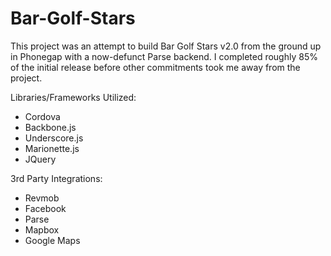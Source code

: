 Bar-Golf-Stars
==============

This project was an attempt to build Bar Golf Stars v2.0 from the ground up in Phonegap with a now-defunct Parse backend.  I completed roughly 85% of the initial release before other commitments took me away from the project.  

Libraries/Frameworks Utilized:
- Cordova
- Backbone.js
- Underscore.js
- Marionette.js
- JQuery

3rd Party Integrations:
- Revmob
- Facebook 
- Parse
- Mapbox
- Google Maps